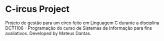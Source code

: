 # C-ircus Project 
 Projeto de gestão para um circo feito em Linguagem C durante a disciplina DCT1106 - Programação do curso de Sistemas de Informação para fins avaliativos.
 Developed by Mateus Dantas.


<!-- gcc -Wall *.c -o main.exe <--